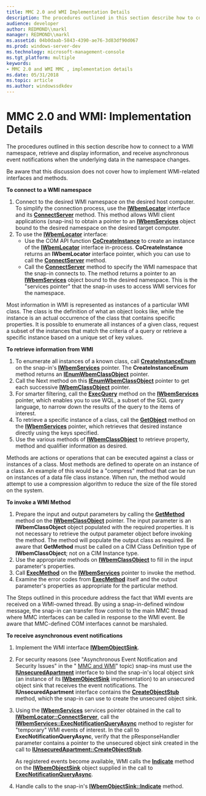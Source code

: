```yaml
---
title: MMC 2.0 and WMI Implementation Details
description: The procedures outlined in this section describe how to connect to a WMI namespace, retrieve and display information, and receive asynchronous event notifications when the underlying data in the namespace changes.
audience: developer
author: REDMOND\\markl
manager: REDMOND\\markl
ms.assetid: 04b0daab-5843-4390-ae76-3d83df90d067
ms.prod: windows-server-dev
ms.technology: microsoft-management-console
ms.tgt_platform: multiple
keywords:
- MMC 2.0 and WMI MMC , implementation details
ms.date: 05/31/2018
ms.topic: article
ms.author: windowssdkdev
---
```


# MMC 2.0 and WMI: Implementation Details

The procedures outlined in this section describe how to connect to a WMI namespace, retrieve and display information, and receive asynchronous event notifications when the underlying data in the namespace changes.

Be aware that this discussion does not cover how to implement WMI-related interfaces and methods.

**To connect to a WMI namespace**

1.  Connect to the desired WMI namespace on the desired host computer. To simplify the connection process, use the [**IWbemLocator**](https://msdn.microsoft.com/library/aa391768) interface and its [**ConnectServer**](https://msdn.microsoft.com/library/aa391769) method. This method allows WMI client applications (snap-ins) to obtain a pointer to an [**IWbemServices**](https://msdn.microsoft.com/library/aa392093) object bound to the desired namespace on the desired target computer.
2.  To use the [**IWbemLocator**](https://msdn.microsoft.com/library/aa391768) interface:
    -   Use the COM API function [**CoCreateInstance**](_com_cocreateinstance) to create an instance of the [**IWbemLocator**](https://msdn.microsoft.com/library/aa391768) interface in-process. **CoCreateInstance** returns an **IWbemLocator** interface pointer, which you can use to call the [**ConnectServer**](https://msdn.microsoft.com/library/aa391769) method.
    -   Call the [**ConnectServer**](https://msdn.microsoft.com/library/aa391769) method to specify the WMI namespace that the snap-in connects to. The method returns a pointer to an [**IWbemServices**](https://msdn.microsoft.com/library/aa392093) object bound to the desired namespace. This is the "services pointer" that the snap-in uses to access WMI services for the namespace.

Most information in WMI is represented as instances of a particular WMI class. The class is the definition of what an object looks like, while the instance is an actual occurrence of the class that contains specific properties. It is possible to enumerate all instances of a given class, request a subset of the instances that match the criteria of a query or retrieve a specific instance based on a unique set of key values.

**To retrieve information from WMI**

1.  To enumerate all instances of a known class, call [**CreateInstanceEnum**](https://msdn.microsoft.com/library/aa392097) on the snap-in's [**IWbemServices**](https://msdn.microsoft.com/library/aa392093) pointer. The **CreateInstanceEnum** method returns an [**IEnumWbemClassObject**](https://msdn.microsoft.com/library/aa390857) pointer.
2.  Call the Next method on this [**IEnumWbemClassObject**](https://msdn.microsoft.com/library/aa390857) pointer to get each successive [**IWbemClassObject**](https://msdn.microsoft.com/library/aa391433) pointer.
3.  For smarter filtering, call the [**ExecQuery**](https://msdn.microsoft.com/library/aa392107) method on the [**IWbemServices**](https://msdn.microsoft.com/library/aa392093) pointer, which enables you to use WQL, a subset of the SQL query language, to narrow down the results of the query to the items of interest.
4.  To retrieve a specific instance of a class, call the [**GetObject**](https://msdn.microsoft.com/library/aa392109) method on the [**IWbemServices**](https://msdn.microsoft.com/library/aa392093) pointer, which retrieves that desired instance directly using the keys specified.
5.  Use the various methods of [**IWbemClassObject**](https://msdn.microsoft.com/library/aa391433) to retrieve property, method and qualifier information as desired.

Methods are actions or operations that can be executed against a class or instances of a class. Most methods are defined to operate on an instance of a class. An example of this would be a "compress" method that can be run on instances of a data file class instance. When run, the method would attempt to use a compression algorithm to reduce the size of the file stored on the system.

**To invoke a WMI Method**

1.  Prepare the input and output parameters by calling the [**GetMethod**](https://msdn.microsoft.com/library/aa391443) method on the [**IWbemClassObject**](https://msdn.microsoft.com/library/aa391433) pointer. The input parameter is an **IWbemClassObject** object populated with the required properties. It is not necessary to retrieve the output parameter object before invoking the method. The method will populate the output class as required. Be aware that **GetMethod** must be called on a CIM Class Definition type of **IWbemClassObject**; not on a CIM Instance type.
2.  Use the appropriate methods on [**IWbemClassObject**](https://msdn.microsoft.com/library/aa391433) to fill in the input parameter's properties.
3.  Call [**ExecMethod**](https://msdn.microsoft.com/library/aa392103) on the [**IWbemServices**](https://msdn.microsoft.com/library/aa392093) pointer to invoke the method.
4.  Examine the error codes from [**ExecMethod**](https://msdn.microsoft.com/library/aa392103) itself and the output parameter's properties as appropriate for the particular method.

The Steps outlined in this procedure address the fact that WMI events are received on a WMI-owned thread. By using a snap-in-defined window message, the snap-in can transfer flow control to the main MMC thread where MMC interfaces can be called in response to the WMI event. Be aware that MMC-defined COM interfaces cannot be marshaled.

**To receive asynchronous event notifications**

1.  Implement the WMI interface [**IWbemObjectSink**](https://msdn.microsoft.com/library/aa391787).
2.  For security reasons (see "Asynchronous Event Notification and Security Issues" in the " [MMC and WMI](mmc-and-wmi.md)" topic) snap-ins must use the [**IUnsecuredApartment**](https://msdn.microsoft.com/library/aa391415) interface to bind the snap-in's local object sink (an instance of its [**IWbemObjectSink**](https://msdn.microsoft.com/library/aa391787) implementation) to an unsecured object sink that receives the event notifications. The **IUnsecuredApartment** interface contains the [**CreateObjectStub**](https://msdn.microsoft.com/library/aa391416) method, which the snap-in can use to create the unsecured object sink.
3.  Using the [**IWbemServices**](https://msdn.microsoft.com/library/aa392093) services pointer obtained in the call to [**IWbemLocator::ConnectServer**](https://msdn.microsoft.com/library/aa391769), call the [**IWbemServices::ExecNotificationQueryAsync**](https://msdn.microsoft.com/library/aa392106) method to register for "temporary" WMI events of interest. In the call to **ExecNotificationQueryAsync**, verify that the pResponseHandler parameter contains a pointer to the unsecured object sink created in the call to [**IUnsecuredApartment::CreateObjectStub**](https://msdn.microsoft.com/library/aa391416).

    As registered events become available, WMI calls the [**Indicate**](https://msdn.microsoft.com/library/aa391788) method on the [**IWbemObjectSink**](https://msdn.microsoft.com/library/aa391787) object supplied in the call to [**ExecNotificationQueryAsync**](https://msdn.microsoft.com/library/aa392106).

4.  Handle calls to the snap-in's [**IWbemObjectSink::Indicate**](https://msdn.microsoft.com/library/aa391788) method.

 

 




